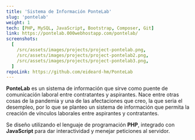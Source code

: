 ```yaml
---
title: 'Sistema de Información PonteLab'
slug: 'pontelab'
weight: 1
tech: [PHP, MySQL, JavaScript, Bootstrap, Composer, Git]
link: https://pontelab.000webhostapp.com/pontelab/
screenshots:
  [
    /src/assets/images/projects/project-pontelab.png,
    /src/assets/images/projects/project-pontelab2.png,
    /src/assets/images/projects/project-pontelab3.png,
  ]
repoLink: https://github.com/eideard-hm/PonteLab
---
```


**PonteLab** es un sistema de información que sirve como puente de comunicación laboral entre contratantes y aspirantes. Nace entre otras cosas de la pandemia y una de las afectaciones que creo, la que seria el desempleo, por lo que se planteo un sistema de información que permita la creación de vínculos laborales entre aspirantes y contratantes.

Se diseño utilizando el lenguaje de programación **PHP**, integrado con **JavaScript** para dar interactividad y menejar peticiones al servidor.
